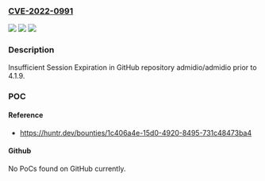 ### [CVE-2022-0991](https://cve.mitre.org/cgi-bin/cvename.cgi?name=CVE-2022-0991)
![](https://img.shields.io/static/v1?label=Product&message=admidio%2Fadmidio&color=blue)
![](https://img.shields.io/static/v1?label=Version&message=n%2Fa&color=blue)
![](https://img.shields.io/static/v1?label=Vulnerability&message=CWE-613%20Insufficient%20Session%20Expiration&color=brighgreen)

### Description

Insufficient Session Expiration in GitHub repository admidio/admidio prior to 4.1.9.

### POC

#### Reference
- https://huntr.dev/bounties/1c406a4e-15d0-4920-8495-731c48473ba4

#### Github
No PoCs found on GitHub currently.

